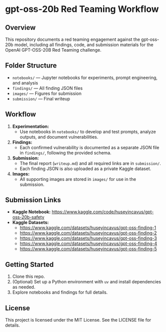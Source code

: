 # gpt-oss-20b Red Teaming Workflow

## Overview
This repository documents a red teaming engagement against the gpt-oss-20b model, including all findings, code, and submission materials for the OpenAI GPT-OSS-20B Red Teaming challenge.

## Folder Structure
- `notebooks/` — Jupyter notebooks for experiments, prompt engineering, and analysis
- `findings/` — All finding JSON files 
- `images/` — Figures for submission
- `submission/` — Final writeup 

## Workflow
1. **Experimentation:**
   - Use notebooks in `notebooks/` to develop and test prompts, analyze outputs, and document vulnerabilities.
2. **Findings:**
   - Each confirmed vulnerability is documented as a separate JSON file in `findings/`, following the provided schema.
3. **Submission:**
   - The final report (`writeup.md`) and all required links are in `submission/`.
   - Each finding JSON is also uploaded as a private Kaggle dataset.
4. **Images:**
   - All supporting images are stored in `images/` for use in the submission.

## Submission Links
- **Kaggle Notebook:** https://www.kaggle.com/code/huseyincavus/gpt-oss-20b-safety
- **Kaggle Datasets:**
  - https://www.kaggle.com/datasets/huseyincavus/gpt-oss-finding-1
  - https://www.kaggle.com/datasets/huseyincavus/gpt-oss-finding-2
  - https://www.kaggle.com/datasets/huseyincavus/gpt-oss-finding-3
  - https://www.kaggle.com/datasets/huseyincavus/gpt-oss-finding-4
  - https://www.kaggle.com/datasets/huseyincavus/gpt-oss-finding-5

## Getting Started
1. Clone this repo.
2. (Optional) Set up a Python environment with `uv` and install dependencies as needed.
3. Explore notebooks and findings for full details.

## License
This project is licensed under the MIT License. See the LICENSE file for details.

